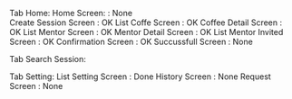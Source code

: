 Tab Home: 
    Home Screen:                :   None <br />
    Create Session Screen       :   OK
    List Coffe Screen           :   OK
    Coffee Detail Screen        :   OK
    List Mentor Screen          :   OK
    Mentor Detail Screen        :   OK
    List Mentor Invited Screen  :   OK
    Confirmation Screen         :   OK
    Succussfull Screen          :   None

Tab Search Session:

Tab Setting:
    List Setting Screen         :   Done
    History Screen              :   None
    Request Screen              :   None

